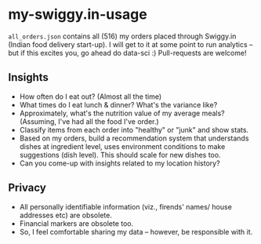 # my-swiggy.in-usage

`all_orders.json` contains all (516) my orders placed through Swiggy.in (Indian food delivery start-up). 
I will get to it at some point to run analytics – but if this excites you, go ahead do data-sci :) Pull-requests are welcome! 

## Insights
* How often do I eat out? (Almost all the time)
* What times do I eat lunch & dinner? What's the variance like? 
* Approximately, what's the nutrition value of my average meals? (Assuming, I've had all the food I've order.)
* Classify items from each order into "healthy" or "junk" and show stats. 
* Based on my orders, build a recommendation system that understands dishes at ingredient level, uses environment conditions to make suggestions (dish level). This should scale for new dishes too.
* Can you come-up with insights related to my location history? 

## Privacy
* All personally identifiable information (viz., firends' names/ house addresses etc) are obsolete. 
* Financial markers are obsolete too.
* So, I feel comfortable sharing my data – however, be responsible with it. 
